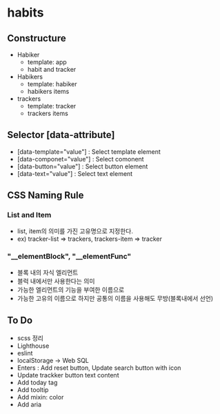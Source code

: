 # habits

## Constructure
- Habiker 
    - template: app
    - habit and tracker
- Habikers 
    - template: habiker
    - habikers items
- trackers 
    - template: tracker
    - trackers items


## Selector [data-attribute]
- [data-template="value"] : Select template element
- [data-componet="value"] : Select comonent
- [data-button="value"] : Select button element 
- [data-text="value"] : Select text element 



## CSS Naming Rule

### List and Item
- list, item의 의미를 가진 고유명으로 지정한다.
- ex) tracker-list => trackers, trackers-item => tracker

### "__elementBlock", "__elementFunc"
- 블록 내의 자식 엘리먼트
- 블럭 내에서만 사용한다는 의미
- 가능한 엘리먼트의 기능을 부여한 이름으로 
- 가능한 고유의 이름으로 하지만 공통의 이름을 사용해도 무방(블록내에서 선언)

## To Do
- scss 정리
- Lighthouse
- eslint
- localStorage -> Web SQL
- Enters : Add reset button, Update search button with icon
- Update trackker button text content
- Add today tag
- Add tooltip
- Add mixin: color
- Add aria


